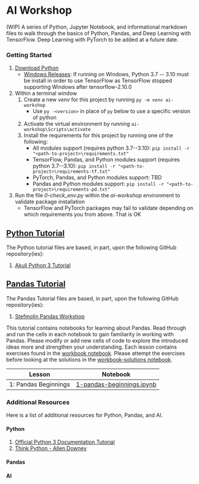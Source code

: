 # AI Workshop

(WIP) A series of Python, Jupyter Notebook, and informational markdown files to walk through the basics of Python, Pandas, and Deep Learning with TensorFlow. Deep Learning with PyTorch to be added at a future date.

### Getting Started

1. [Download Python](https://www.python.org/downloads)
	* [Windows Releases](https://www.python.org/downloads/windows/): If running on Windows, Python
	  3.7 -- 3.10 must be install in order to use TensorFlow as TensorFlow stopped supporting
	  Windows after tensorflow-2.10.0
1. Within a terminal window
	1. Create a new _venv_ for this project by running `py -m venv ai-workshop`
		* Use `py -<version>` in place of `py` below to use a specific version of python
	1. Activate the virtual environment by running `ai-workshop\Scripts\activate`
	1. Install the requirements for this project by running one of the following:
		* All modules support (requires python 3.7--3.10): `pip install -r "<path-to-project>\requirements.txt"`
		* TensorFlow, Pandas, and Python modules support (requires python 3.7--3.10): `pip install -r "<path-to-project>\requirements-tf.txt"`
		* PyTorch, Pandas, and Python modules support: TBD
		* Pandas and Python modules support: `pip install -r "<path-to-project>\requirements-pd.txt"`
1. Run the file _0-check_env.py_ within the *ai-workshop* environment to validate package installation
	* TensorFlow and PyTorch packages may fail to validate depending on which requirements you
	  from above. That is OK

## [Python Tutorial](python-tutorial)

The Python tutorial files are based, in part, upon the following GitHub repository(ies):
1. [Akuli Python 3 Tutorial](https://github.com/Akuli/python-tutorial)

## [Pandas Tutorial](pandas-tutorial)

The Pandas Tutorial files are based, in part, upon the following GitHub repository(ies):
1. [Stefmolin Pandas Workshop](https://github.com/stefmolin/pandas-workshop)

This tutorial contains notebooks for learning about Pandas. Read through and run the cells in each notebook to gain familiarity in working with Pandas. Please modify or add new cells of code to explore the introduced ideas more and strengthen your understanding. Each lesson contains exercises found in the [workbook notebook](pandas-tutorial\workbook.ipynb). Please attempt the exercises before looking at the solutions in the [workbook-solutions notebook](pandas-tutorial\workbook-solutions.ipynb).

| Lesson               | Notebook                                               |
| ---                  | ---                                                    |
| 1: Pandas Beginnings | [1-pandas-beginnings.ipynb](1-pandas-beginnings.ipynb) |

### Additional Resources

Here is a list of additional resources for Python, Pandas, and AI.

#### Python
1. [Official Python 3 Documentation Tutorial](https://docs.python.org/3/tutorial/index.html)
1. [Think Python - Allen Downey](https://greenteapress.com/thinkpython2/thinkpython2.pdf)

#### Pandas

#### AI